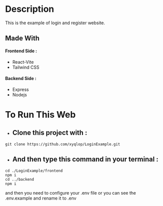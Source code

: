 # Description

This is the example of login and register website.

## Made With

#### Frontend Side :

- React-Vite
- Tailwind CSS

#### Backend Side :

- Express
- Nodejs

# To Run This Web

- ## Clone this project with :

```
git clone https://github.com/xyqlop/LoginExample.git
```

- ## And then type this command in your terminal :

```
cd ./LoginExample/frontend
npm i
cd ../backend
npm i
```

and then you need to configure your .env file or you can see the .env.example and rename it to .env
